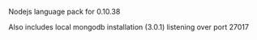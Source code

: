 Nodejs language pack for 0.10.38 

Also includes local mongodb installation (3.0.1) listening over port 27017
